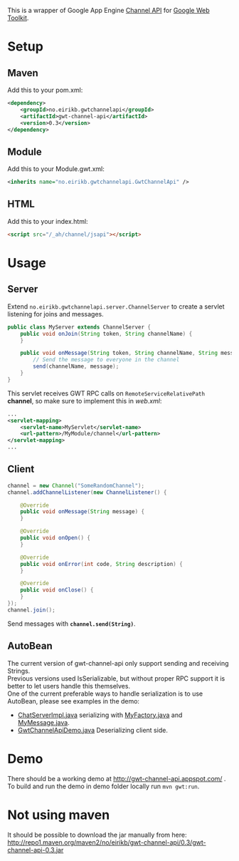 This is a wrapper of Google App Engine [Channel API](https://developers.google.com/appengine/docs/java/channel/overview) for [Google Web Toolkit](https://developers.google.com/web-toolkit).

Setup
=====

Maven
-----

Add this to your pom.xml:

```XML
<dependency>
    <groupId>no.eirikb.gwtchannelapi</groupId>
    <artifactId>gwt-channel-api</artifactId>
    <version>0.3</version>
</dependency>
```

Module
------

Add this to your Module.gwt.xml:

```XML
<inherits name="no.eirikb.gwtchannelapi.GwtChannelApi" />
```

HTML
----

Add this to your index.html:

```HTML
<script src="/_ah/channel/jsapi"></script>
```

Usage
=====

Server
------

Extend `no.eirikb.gwtchannelapi.server.ChannelServer` to create a servlet listening for joins and messages.

```Java
public class MyServer extends ChannelServer {
    public void onJoin(String token, String channelName) {
    }

    public void onMessage(String token, String channelName, String message) {
        // Send the message to everyone in the channel
        send(channelName, message);
    }
}
```

This servlet receives GWT RPC calls on `RemoteServiceRelativePath` __channel__, so make sure to implement this in _web.xml_:

```XML
...
<servlet-mapping>
    <servlet-name>MyServlet</servlet-name>
    <url-pattern>/MyModule/channel</url-pattern>
</servlet-mapping>
...
```

Client
------

```Java
channel = new Channel("SomeRandomChannel");
channel.addChannelListener(new ChannelListener() {

    @Override
    public void onMessage(String message) {
    }

    @Override
    public void onOpen() {
    }

    @Override
    public void onError(int code, String description) {
    }

    @Override
    public void onClose() {
    }
});
channel.join();
```

Send messages with __`channel.send(String)`__.

AutoBean
--------

The current version of gwt-channel-api only support sending and receiving Strings.  
Previous versions used IsSerializable, but without proper RPC support it is better to let users handle this themselves.  
One of the current preferable ways to handle serialization is to use AutoBean, please see examples in the demo:

 *  [ChatServerImpl.java](demo/src/main/java/no/eirikb/gwtchannelapidemo/server/ChatServiceImpl.java) serializing with [MyFactory.java](demo/src/main/java/no/eirikb/gwtchannelapidemo/shared/MyFactory.java) and [MyMessage.java](demo/src/main/java/no/eirikb/gwtchannelapidemo/shared/MyMessage.java).
 * [GwtChannelApiDemo.java](demo/src/main/java/no/eirikb/gwtchannelapidemo/client/GwtChannelApiDemo.java) Deserializing client side.

Demo
====

There should be a working demo at http://gwt-channel-api.appspot.com/ .  
To build and run the demo in demo folder locally run `mvn gwt:run`.

Not using maven
===============

It should be possible to download the jar manually from here:  
http://repo1.maven.org/maven2/no/eirikb/gwt-channel-api/0.3/gwt-channel-api-0.3.jar
